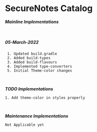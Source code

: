 SecureNotes Catalog
===============

***Mainline Implementations***

<br />

##### 05-March-2022
 	 1. Updated build.gradle
	 2. Added build-types
	 3. Added build-flavours
	 4. Implemented type-converters
	 5. Initial Theme-color changes

<br />

***TODO Implementations***

    1. Add theme-color in styles properly

<br />

***Maintenance Implementations***

	Not Applicable yet